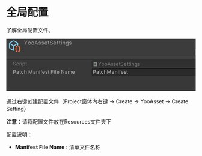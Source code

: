# 全局配置

了解全局配置文件。

![image](./Image/Settings-img1.jpg)

通过右键创建配置文件（Project窗体内右键 -> Create -> YooAsset -> Create Setting）

**注意**：请将配置文件放在Resources文件夹下

配置说明：

- **Manifest File Name** : 清单文件名称

